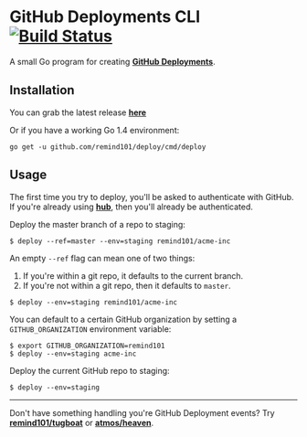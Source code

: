 # GitHub Deployments CLI [![Build Status](https://travis-ci.org/remind101/deploy.svg?branch=master)](https://travis-ci.org/remind101/deploy)

A small Go program for creating **[GitHub Deployments](https://developer.github.com/v3/repos/deployments/)**.

## Installation

You can grab the latest release **[here](https://github.com/remind101/deploy/releases)**

Or if you have a working Go 1.4 environment:

```
go get -u github.com/remind101/deploy/cmd/deploy
```

## Usage

The first time you try to deploy, you'll be asked to authenticate with GitHub. If you're already using **[hub](https://github.com/github/hub)**, then you'll already be authenticated.

Deploy the master branch of a repo to staging:

```console
$ deploy --ref=master --env=staging remind101/acme-inc
```

An empty `--ref` flag can mean one of two things:

1. If you're within a git repo, it defaults to the current branch.
2. If you're not within a git repo, then it defaults to `master`.

```console
$ deploy --env=staging remind101/acme-inc
```

You can default to a certain GitHub organization by setting a `GITHUB_ORGANIZATION` environment variable:

```console
$ export GITHUB_ORGANIZATION=remind101
$ deploy --env=staging acme-inc
```

Deploy the current GitHub repo to staging:

```console
$ deploy --env=staging
```

---

Don't have something handling you're GitHub Deployment events? Try **[remind101/tugboat](https://github.com/remind101/tugboat)** or **[atmos/heaven](https://github.com/atmos/heaven)**.
